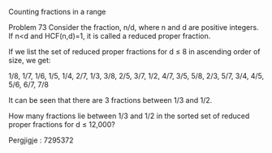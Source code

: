 
Counting fractions in a range

Problem 73
Consider the fraction, n/d, where n and d are positive integers. If n<d and HCF(n,d)=1, it is called a reduced proper fraction.

If we list the set of reduced proper fractions for d ≤ 8 in ascending order of size, we get:

1/8, 1/7, 1/6, 1/5, 1/4, 2/7, 1/3, 3/8, 2/5, 3/7, 1/2, 4/7, 3/5, 5/8, 2/3, 5/7, 3/4, 4/5, 5/6, 6/7, 7/8

It can be seen that there are 3 fractions between 1/3 and 1/2.

How many fractions lie between 1/3 and 1/2 in the sorted set of reduced proper fractions for d ≤ 12,000?

Pergjigje :  7295372
